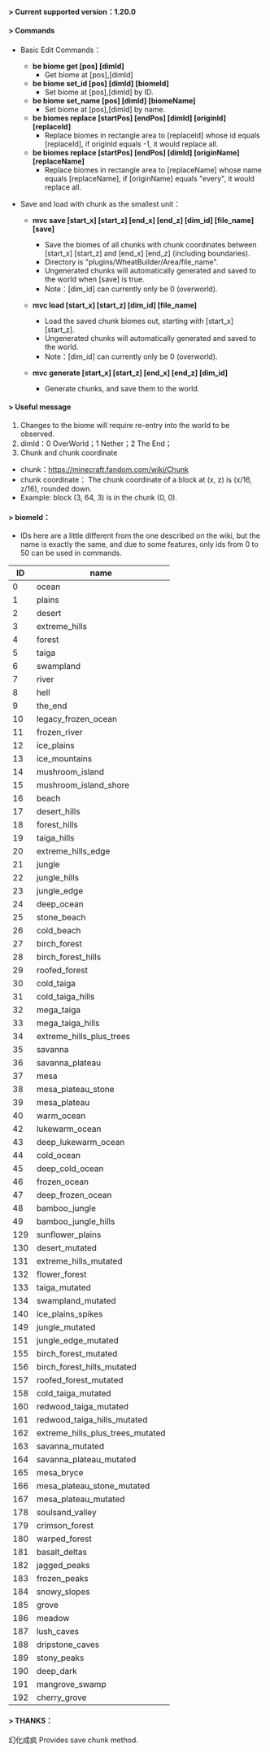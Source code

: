 
#### > Current supported version：1.20.0

#### > Commands

- Basic Edit Commands：
  - **be biome get [pos] [dimId]** 
    - Get biome at [pos],[dimId]
  - **be biome set_id [pos] [dimId] [biomeId]** 
    - Set biome at [pos],[dimId] by ID.
  - **be biome set_name [pos] [dimId] [biomeName]** 
    - Set biome at [pos],[dimId] by name.
  - **be biomes replace [startPos] [endPos] [dimId] [originId] [replaceId]** 
    - Replace biomes in rectangle area to [replaceId] whose id equals [replaceId], if originId equals -1, it would replace all.
  - **be biomes replace [startPos] [endPos] [dimId] [originName] [replaceName]** 
    - Replace biomes in rectangle area to [replaceName] whose name equals [replaceName], if [originName] equals "every", it would replace all.

- Save and load with chunk as the smallest unit：
  - **mvc save [start_x] [start_z] [end_x] [end_z] [dim_id] [file_name] [save]** 
    - Save the biomes of all chunks with chunk coordinates between [start_x] [start_z] and [end_x] [end_z] (including boundaries).
    - Directory is "plugins/WheatBuilder/Area/file_name".
    - Ungenerated chunks will automatically generated and saved to the world when [save] is true.
    - Note：[dim_id] can currently only be 0 (overworld).

  - **mvc load [start_x] [start_z] [dim_id] [file_name]**
    - Load the saved chunk biomes out, starting with [start_x] [start_z].
    - Ungenerated chunks will automatically generated and saved to the world.
    - Note：[dim_id] can currently only be 0 (overworld).
  - **mvc generate [start_x] [start_z] [end_x] [end_z] [dim_id]**
    - Generate chunks, and save them to the world.

#### > Useful message

1. Changes to the biome will require re-entry into the world to be observed.
2. dimId：0 OverWorld；1 Nether；2 The End；
3. Chunk and chunk coordinate
- chunk：https://minecraft.fandom.com/wiki/Chunk
- chunk coordinate： The chunk coordinate of a block at (x, z) is (x/16, z/16), rounded down.
- Example: block (3, 64, 3) is in the chunk (0, 0).

#### > biomeId：
- IDs here are a little different from the one described on the wiki, but the name is exactly the same, and due to some features, only ids from 0 to 50 can be used in commands.

| ID   | name                             |
| ---- | -------------------------------- |
| 0    | ocean                            |
| 1    | plains                           |
| 2    | desert                           |
| 3    | extreme_hills                    |
| 4    | forest                           |
| 5    | taiga                            |
| 6    | swampland                        |
| 7    | river                            |
| 8    | hell                             |
| 9    | the_end                          |
| 10   | legacy_frozen_ocean              |
| 11   | frozen_river                     |
| 12   | ice_plains                       |
| 13   | ice_mountains                    |
| 14   | mushroom_island                  |
| 15   | mushroom_island_shore            |
| 16   | beach                            |
| 17   | desert_hills                     |
| 18   | forest_hills                     |
| 19   | taiga_hills                      |
| 20   | extreme_hills_edge               |
| 21   | jungle                           |
| 22   | jungle_hills                     |
| 23   | jungle_edge                      |
| 24   | deep_ocean                       |
| 25   | stone_beach                      |
| 26   | cold_beach                       |
| 27   | birch_forest                     |
| 28   | birch_forest_hills               |
| 29   | roofed_forest                    |
| 30   | cold_taiga                       |
| 31   | cold_taiga_hills                 |
| 32   | mega_taiga                       |
| 33   | mega_taiga_hills                 |
| 34   | extreme_hills_plus_trees         |
| 35   | savanna                          |
| 36   | savanna_plateau                  |
| 37   | mesa                             |
| 38   | mesa_plateau_stone               |
| 39   | mesa_plateau                     |
| 40   | warm_ocean                       |
| 42   | lukewarm_ocean                   |
| 43   | deep_lukewarm_ocean              |
| 44   | cold_ocean                       |
| 45   | deep_cold_ocean                  |
| 46   | frozen_ocean                     |
| 47   | deep_frozen_ocean                |
| 48   | bamboo_jungle                    |
| 49   | bamboo_jungle_hills              |
| 129  | sunflower_plains                 |
| 130  | desert_mutated                   |
| 131  | extreme_hills_mutated            |
| 132  | flower_forest                    |
| 133  | taiga_mutated                    |
| 134  | swampland_mutated                |
| 140  | ice_plains_spikes                |
| 149  | jungle_mutated                   |
| 151  | jungle_edge_mutated              |
| 155  | birch_forest_mutated             |
| 156  | birch_forest_hills_mutated       |
| 157  | roofed_forest_mutated            |
| 158  | cold_taiga_mutated               |
| 160  | redwood_taiga_mutated            |
| 161  | redwood_taiga_hills_mutated      |
| 162  | extreme_hills_plus_trees_mutated |
| 163  | savanna_mutated                  |
| 164  | savanna_plateau_mutated          |
| 165  | mesa_bryce                       |
| 166  | mesa_plateau_stone_mutated       |
| 167  | mesa_plateau_mutated             |
| 178  | soulsand_valley                  |
| 179  | crimson_forest                   |
| 180  | warped_forest                    |
| 181  | basalt_deltas                    |
| 182  | jagged_peaks                     |
| 183  | frozen_peaks                     |
| 184  | snowy_slopes                     |
| 185  | grove                            |
| 186  | meadow                           |
| 187  | lush_caves                       |
| 188  | dripstone_caves                  |
| 189  | stony_peaks                      |
| 190  | deep_dark                        |
| 191  | mangrove_swamp                   |
| 192  | cherry_grove                     |


#### > THANKS：
幻化成疯 Provides save chunk method.
